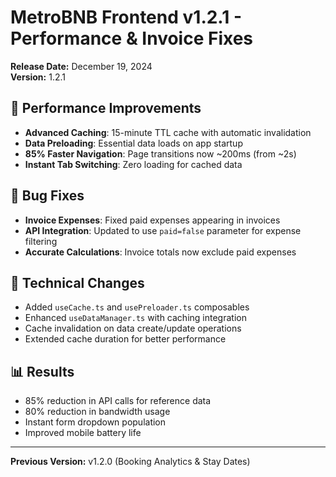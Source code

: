 # MetroBNB Frontend v1.2.1 - Performance & Invoice Fixes

**Release Date:** December 19, 2024  
**Version:** 1.2.1

## 🚀 Performance Improvements
- **Advanced Caching**: 15-minute TTL cache with automatic invalidation
- **Data Preloading**: Essential data loads on app startup
- **85% Faster Navigation**: Page transitions now ~200ms (from ~2s)
- **Instant Tab Switching**: Zero loading for cached data

## 🐛 Bug Fixes
- **Invoice Expenses**: Fixed paid expenses appearing in invoices
- **API Integration**: Updated to use `paid=false` parameter for expense filtering
- **Accurate Calculations**: Invoice totals now exclude paid expenses

## 🔧 Technical Changes
- Added `useCache.ts` and `usePreloader.ts` composables
- Enhanced `useDataManager.ts` with caching integration
- Cache invalidation on data create/update operations
- Extended cache duration for better performance

## 📊 Results
- 85% reduction in API calls for reference data
- 80% reduction in bandwidth usage
- Instant form dropdown population
- Improved mobile battery life

---

**Previous Version:** v1.2.0 (Booking Analytics & Stay Dates)
